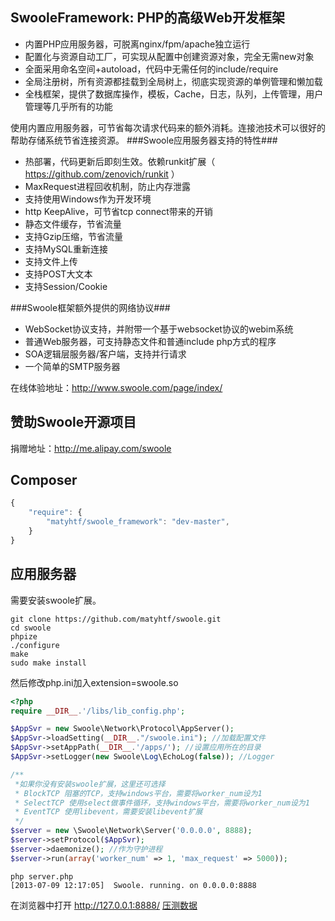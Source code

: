 SwooleFramework: PHP的高级Web开发框架
----
* 内置PHP应用服务器，可脱离nginx/fpm/apache独立运行
* 配置化与资源自动工厂，可实现从配置中创建资源对象，完全无需new对象
* 全面采用命名空间+autoload，代码中无需任何的include/require
* 全局注册树，所有资源都挂载到全局树上，彻底实现资源的单例管理和懒加载
* 全栈框架，提供了数据库操作，模板，Cache，日志，队列，上传管理，用户管理等几乎所有的功能

使用内置应用服务器，可节省每次请求代码来的额外消耗。连接池技术可以很好的帮助存储系统节省连接资源。
###Swoole应用服务器支持的特性###
* 热部署，代码更新后即刻生效。依赖runkit扩展（ <https://github.com/zenovich/runkit> ）
* MaxRequest进程回收机制，防止内存泄露
* 支持使用Windows作为开发环境
* http KeepAlive，可节省tcp connect带来的开销
* 静态文件缓存，节省流量
* 支持Gzip压缩，节省流量
* 支持MySQL重新连接
* 支持文件上传
* 支持POST大文本
* 支持Session/Cookie

###Swoole框架额外提供的网络协议###
* WebSocket协议支持，并附带一个基于websocket协议的webim系统
* 普通Web服务器，可支持静态文件和普通include php方式的程序
* SOA逻辑层服务器/客户端，支持并行请求
* 一个简单的SMTP服务器

在线体验地址：<http://www.swoole.com/page/index/>

赞助Swoole开源项目
-----
捐赠地址：http://me.alipay.com/swoole

Composer
-----
```js
{
    "require": {
        "matyhtf/swoole_framework": "dev-master",
    }
}
```

应用服务器
-----
需要安装swoole扩展。
```
git clone https://github.com/matyhtf/swoole.git
cd swoole
phpize
./configure
make
sudo make install
```
然后修改php.ini加入extension=swoole.so
```php
<?php
require __DIR__.'/libs/lib_config.php';

$AppSvr = new Swoole\Network\Protocol\AppServer();
$AppSvr->loadSetting(__DIR__."/swoole.ini"); //加载配置文件
$AppSvr->setAppPath(__DIR__.'/apps/'); //设置应用所在的目录
$AppSvr->setLogger(new Swoole\Log\EchoLog(false)); //Logger

/**
 *如果你没有安装swoole扩展，这里还可选择
 * BlockTCP 阻塞的TCP，支持windows平台，需要将worker_num设为1
 * SelectTCP 使用select做事件循环，支持windows平台，需要将worker_num设为1
 * EventTCP 使用libevent，需要安装libevent扩展
 */
$server = new \Swoole\Network\Server('0.0.0.0', 8888);
$server->setProtocol($AppSvr);
$server->daemonize(); //作为守护进程
$server->run(array('worker_num' => 1, 'max_request' => 5000));

```

```shell
php server.php
[2013-07-09 12:17:05]  Swoole. running. on 0.0.0.0:8888
```

在浏览器中打开 http://127.0.0.1:8888/
[压测数据](doc/bench.md)